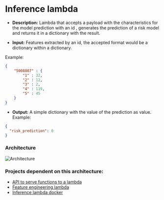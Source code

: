  # Inference lambda

* **Description:** Lambda that accepts a payload with the characteristics for the model prediction with an id , generates the prediction of a risk model and returns it in a dictionary with the result. 

* **Input:** Features extracted by an id, the accepted format would be a dictionary within a dictionary.

Example:

```json
{
    "5008807" : { 
        "1" : 32, 
        "2" : 12, 
        "3" : 2, 
        "4" : 119, 
        "5" : 45
    }
}
```

* **Output:** A simple dictionary with the value of the prediction as value.
Example:

```json
{
  "risk_prediction": 0
}
```
### Architecture

![Architecture](https://github.com/DataEngel/inference-lambda/assets/63415652/9e71f83c-0b4f-48d4-82d6-87bbbb60245c)

### Projects dependent on this architecture:

* [API to serve functions to a lambda](https://github.com/DataEngel/inference-lambda)
* [Feature engineering lambda](https://github.com/DataEngel/feature-engineering-lambda)
* [Inference lambda docker](https://github.com/DataEngel/inference-lambda-docker)
